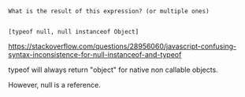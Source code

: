 ```
What is the result of this expression? (or multiple ones)

          
[typeof null, null instanceof Object]
```
https://stackoverflow.com/questions/28956060/javascript-confusing-syntax-inconsistence-for-null-instanceof-and-typeof

typeof will always return "object" for native non callable objects.

However, null is a reference.

